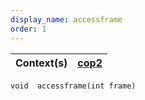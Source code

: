 ```yaml
---
display_name: accessframe
order: 1
---
```

| Context(s) | [cop2](../contexts/cop2.html) |
| --- | --- |

`void  accessframe(int frame)`
